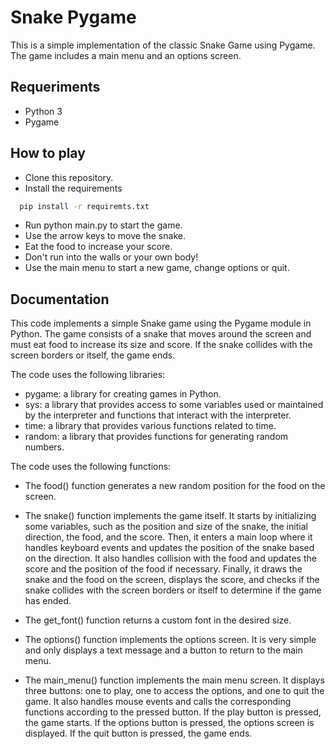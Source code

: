 
# Snake Pygame

This is a simple implementation of the classic Snake Game using Pygame. The game includes a main menu and an options screen.

## Requeriments
- Python 3
- Pygame

## How to play
- Clone this repository.
- Install the requirements

```bash
  pip install -r requiremts.txt
```
- Run python main.py to start the game.
- Use the arrow keys to move the snake.
- Eat the food to increase your score.
- Don't run into the walls or your own body!
- Use the main menu to start a new game, change options or quit.
## Documentation

This code implements a simple Snake game using the Pygame module in Python. The game consists of a snake that moves around the screen and must eat food to increase its size and score. If the snake collides with the screen borders or itself, the game ends.

The code uses the following libraries:

- pygame: a library for creating games in Python.
- sys: a library that provides access to some variables used or maintained by the interpreter and functions that interact with the interpreter.
- time: a library that provides various functions related to time.
- random: a library that provides functions for generating random numbers.

The code uses the following functions:

- The food() function generates a new random position for the food on the screen.

- The snake() function implements the game itself. It starts by initializing some variables, such as the position and size of the snake, the initial direction, the food, and the score. Then, it enters a main loop where it handles keyboard events and updates the position of the snake based on the direction. It also handles collision with the food and updates the score and the position of the food if necessary. Finally, it draws the snake and the food on the screen, displays the score, and checks if the snake collides with the screen borders or itself to determine if the game has ended.

- The get_font() function returns a custom font in the desired size.

- The options() function implements the options screen. It is very simple and only displays a text message and a button to return to the main menu.

- The main_menu() function implements the main menu screen. It displays three buttons: one to play, one to access the options, and one to quit the game. It also handles mouse events and calls the corresponding functions according to the pressed button. If the play button is pressed, the game starts. If the options button is pressed, the options screen is displayed. If the quit button is pressed, the game ends.
